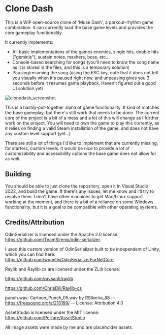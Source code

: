 # Clone Dash
 
This is a WIP open-source clone of 'Muse Dash', a parkour-rhythm game combination. It can currently load the base game levels and provides the core gameplay functionality.

It currently implements:
 - All basic implementations of the games enemies, single hits, double hits ("geminis"), sustain notes, mashers, boss, etc...
 - Console-based searching for songs (you'll need to know the song name as it is stored in the files, and this is a temporary solution)
 - Pausing/resuming the song (using the ESC key, note that it does not tell you visually when it's paused right now, and unpausing gives you 3 seconds before it resumes game playback. Haven't figured out a good UI solution yet)

![clonedash_screenshot](https://github.com/marchc1/CloneDash/assets/106459595/71e79231-f632-4f38-afee-3e1f0ca891f1)

This is a hastily-put-together alpha of game functionality. It kind of matches the base gameplay, but there's still work that needs to be done. The current core of the project is a bit of a mess and a lot of this will change as I further work on the project. You will need to own the game to play this currently, as it relies on finding a valid Steam installation of the game, and does not have any custom level support (yet...)

There are still a lot of things I'd like to implement that are currently missing, for starters, custom levels. It would be nice to provide a lot of customizability and accessibility options the base game does not allow for as well.

## Building
You should be able to just clone the repository, open it in Visual Studio 2022, and build the game. If there's any issues, let me know and I'll try to resolve them. I don't have other machines to get Mac/Linux support working at the moment, and there is a  bit of a reliance on some Windows functionality, but it is a goal to be compatible with other operating systems.

## Credits/Attribution

OdinSerializer is licensed under the Apache 2.0 license: https://github.com/TeamSirenix/odin-serializer.

I used this custom version of OdinSerializer built to be independent of Unity, which you can find here: https://github.com/wqaetly/OdinSerializerForNetCore

Raylib and Raylib-cs are licensed under the ZLib license: 

https://github.com/raysan5/raylib

https://github.com/ChrisDill/Raylib-cs

punch.wav: Cartoon_Punch_05.wav by RSilveira_88 -- https://freesound.org/s/216199/ -- License: Attribution 4.0

AssetStudio is licensed under the MIT license: https://github.com/Perfare/AssetStudio

All image assets were made by me and are placeholder assets.
